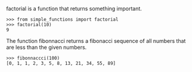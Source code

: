 
factorial is a function that returns something important.

    >>> from simple_functions import factorial
    >>> factorial(10)
    9

The function fibonnacci returns a fibonacci sequence of all numbers that are less than the given numbers. 

    >>> fibonnaccci(100)
    [0, 1, 1, 2, 3, 5, 8, 13, 21, 34, 55, 89]


